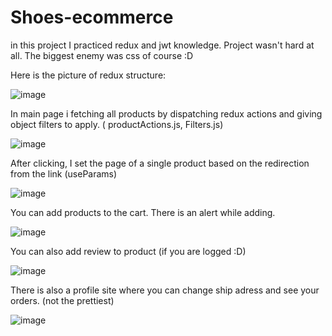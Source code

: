 # Shoes-ecommerce

in this project I practiced redux and jwt knowledge. Project wasn't hard at all. The biggest enemy was css of course :D

Here is the picture of redux structure:

![image](https://user-images.githubusercontent.com/104850417/227013316-c2d4c502-4651-4604-9202-fb2b225af7cf.png)

In main page i fetching all products by dispatching redux actions and giving object filters to apply. ( productActions.js, Filters.js)

![image](https://user-images.githubusercontent.com/104850417/227014891-c244c814-f219-42ad-bb86-d9dd42b779ef.png)

After clicking, I set the page of a single product based on the redirection from the link (useParams)

![image](https://user-images.githubusercontent.com/104850417/227014771-cc548b90-ac00-4bfc-baab-480f157b7b2d.png)

You can add products to the cart. There is an alert while adding. 

![image](https://user-images.githubusercontent.com/104850417/227026523-8f9a6449-6e35-4d80-bbab-b9f151928840.png)

You can also add review to product (if you are logged :D)

![image](https://user-images.githubusercontent.com/104850417/227028022-0002f12f-3809-44e2-9270-66ac672caa86.png)

There is also a profile site where you can change ship adress and see your orders. (not the prettiest) 

![image](https://user-images.githubusercontent.com/104850417/227028537-ca4933f1-e952-4153-b361-b89e83bdba4c.png)

